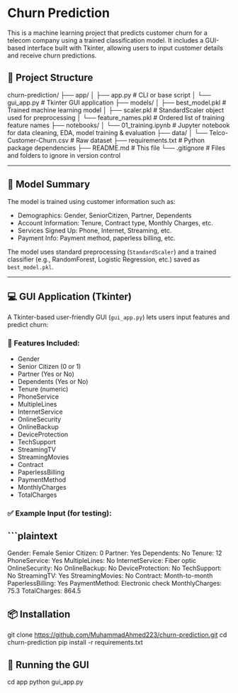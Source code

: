 # Churn Prediction

This is a machine learning project that predicts customer churn for a telecom company using a trained classification model. It includes a GUI-based interface built with Tkinter, allowing users to input customer details and receive churn predictions.

## 📁 Project Structure

churn-prediction/
├── app/
│ ├── app.py # CLI or base script
│ └── gui_app.py # Tkinter GUI application
├── models/
│ ├── best_model.pkl # Trained machine learning model
│ ├── scaler.pkl # StandardScaler object used for preprocessing
│ └── feature_names.pkl # Ordered list of training feature names
├── notebooks/
│ └── 01_training.ipynb # Jupyter notebook for data cleaning, EDA, model training & evaluation
├── data/
│ └── Telco-Customer-Churn.csv # Raw dataset
├── requirements.txt # Python package dependencies
├── README.md # This file
└── .gitignore # Files and folders to ignore in version control



---

## 🧠 Model Summary

The model is trained using customer information such as:

- Demographics: Gender, SeniorCitizen, Partner, Dependents
- Account Information: Tenure, Contract type, Monthly Charges, etc.
- Services Signed Up: Phone, Internet, Streaming, etc.
- Payment Info: Payment method, paperless billing, etc.

The model uses standard preprocessing (`StandardScaler`) and a trained classifier (e.g., RandomForest, Logistic Regression, etc.) saved as `best_model.pkl`.

---

## 💻 GUI Application (Tkinter)

A Tkinter-based user-friendly GUI (`gui_app.py`) lets users input features and predict churn:

### 🧾 Features Included:

- Gender
- Senior Citizen (0 or 1)
- Partner (Yes or No)
- Dependents (Yes or No)
- Tenure (numeric)
- PhoneService
- MultipleLines
- InternetService
- OnlineSecurity
- OnlineBackup
- DeviceProtection
- TechSupport
- StreamingTV
- StreamingMovies
- Contract
- PaperlessBilling
- PaymentMethod
- MonthlyCharges
- TotalCharges

### ✅ Example Input (for testing):

## ```plaintext
Gender: Female
Senior Citizen: 0
Partner: Yes
Dependents: No
Tenure: 12
PhoneService: Yes
MultipleLines: No
InternetService: Fiber optic
OnlineSecurity: No
OnlineBackup: No
DeviceProtection: No
TechSupport: No
StreamingTV: Yes
StreamingMovies: No
Contract: Month-to-month
PaperlessBilling: Yes
PaymentMethod: Electronic check
MonthlyCharges: 75.3
TotalCharges: 864.5

## 📦 Installation

git clone https://github.com/MuhammadAhmed223/churn-prediction.git
cd churn-prediction
pip install -r requirements.txt

## 🚀 Running the GUI

cd app
python gui_app.py

